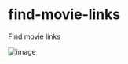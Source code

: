 # find-movie-links
Find movie links

![image](https://user-images.githubusercontent.com/23129300/40078856-2e3348a6-5886-11e8-8f7b-1b9fd2f377c5.png)